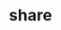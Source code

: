 ---
title: share
unicode_regular: \ec41
unicode_bold: \ec40
unicode_solid: \ec42
unicode_brand: 
---